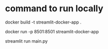 # command to run locally


docker build -t streamlit-docker-app .


docker run -p 8501:8501 streamlit-docker-app

streamlit run main.py

